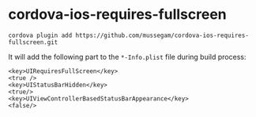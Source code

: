 # cordova-ios-requires-fullscreen

`cordova plugin add https://github.com/mussegam/cordova-ios-requires-fullscreen.git`

It will add the following part to the `*-Info.plist` file during build process:

    <key>UIRequiresFullScreen</key>
    <true />
    <key>UIStatusBarHidden</key>
    <true/>
    <key>UIViewControllerBasedStatusBarAppearance</key>
    <false/>
